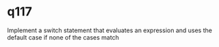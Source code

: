 # q117
Implement a switch statement that evaluates an expression and uses the default case if none of the cases match
